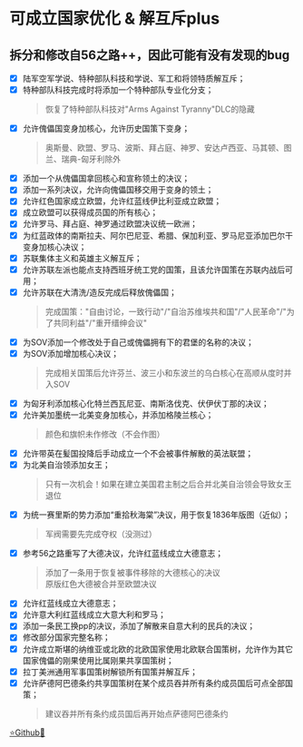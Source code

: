 # 可成立国家优化 & 解互斥plus
## 拆分和修改自56之路++，因此可能有没有发现的bug

- [x] 陆军空军学说、特种部队科技和学说、军工和将领特质解互斥；
- [x] 特种部队科技完成时将添加一个特种部队专业化分支；
	> 恢复了特种部队科技对"Arms Against Tyranny"DLC的隐藏
- [x] 允许傀儡国变身加核心，允许历史国策下变身；
	> 奥斯曼、欧盟、罗马、波斯、拜占庭、神罗、安达卢西亚、马其顿、图兰、瑞典-匈牙利除外
- [x] 添加一个从傀儡国拿回核心和宣称领土的决议；
- [x] 添加一系列决议，允许向傀儡国移交用于变身的领土；
- [x] 允许红色国家成立欧盟，允许红蓝线伊比利亚成立欧盟；
- [x] 成立欧盟可以获得成员国的所有核心；
- [x] 允许罗马、拜占庭、神罗通过欧盟决议统一欧洲；
- [x] 为红蓝政体的南斯拉夫、阿尔巴尼亚、希腊、保加利亚、罗马尼亚添加巴尔干变身加核心决议；
- [x] 苏联集体主义和英雄主义解互斥；
- [x] 允许苏联左派也能点支持西班牙统工党的国策，且该允许国策在苏联内战后可用；
- [x] 允许苏联在大清洗/造反完成后释放傀儡国；
	> 完成国策："自由讨论，一致行动"/"自治苏维埃共和国"/"人民革命"/"为了共同利益"/"重开缙绅会议"
- [x] 为SOV添加一个修改处于自己或傀儡拥有下的君堡的名称的决议；
- [x] 为SOV添加增加核心决议；
	> 完成相关国策后允许芬兰、波三小和东波兰的乌白核心在高顺从度时并入SOV
- [x] 为匈牙利添加核心化特兰西瓦尼亚、南斯洛伐克、伏伊伏丁那的决议；
- [x] 允许美加墨统一北美变身加核心，并添加格陵兰核心；
	> 颜色和旗帜未作修改（不会作图）
- [x] 允许带英在髪国投降后手动成立一个不会被事件解散的英法联盟；
- [x] 为北美自治领添加女王；
	> 只有一次机会！如果在建立美国君主制之后合并北美自治领会导致女王退位
- [x] 为统一赛里斯的势力添加“重拾秋海棠”决议，用于恢复1836年版图（近似）；
	> 军阀需要先完成夺权（没测过）
- [x] 参考56之路重写了大德决议，允许红蓝线成立大德意志；
	> 添加了一条用于恢复被事件移除的大德核心的决议  
	> 原版红色大德被合并至欧盟决议
- [x] 允许红蓝线成立大德意志；
- [x] 允许意大利红蓝线成立大意大利和罗马；
- [x] 添加一条民工换pp的决议，添加了解散来自意大利的民兵的决议；
- [x] 修改部分国家完整名称；
- [x] 允许成立斯堪的纳维亚或北欧的北欧国家使用北欧联合国策树，允许作为其它国家傀儡的刚果使用比属刚果共享国策树；
- [x] 拉丁美洲通用军事国策树解锁所有国策并解互斥；
- [x] 允许萨德阿巴德条约共享国策树在某个成员吞并所有条约成员国后可点全部国策；
	> 建议吞并所有条约成员国后再开始点萨德阿巴德条约

[⭐Github🌟](https://github.com/Diadormu/r56_plus/tree/VO)